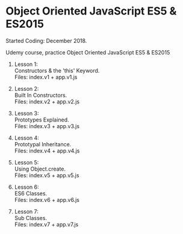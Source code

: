# Object Oriented JavaScript ES5 & ES2015

Started Coding: December 2018.

Udemy course, practice Object Oriented JavaScript ES5 & ES2015

1. Lesson 1:<br>
Constructors & the 'this' Keyword.<br>
Files: index.v1 + app.v1.js

2. Lesson 2:<br>
Built In Constructors. <br>
Files: index.v2 + app.v2.js

3. Lesson 3: <br>
Prototypes Explained.<br>
Files: index.v3 + app.v3.js

4. Lesson 4: <br>
Prototypal Inheritance.<br>
Files: index.v4 + app.v4.js

5. Lesson 5: <br>
Using Object.create.<br>
Files: index.v5 + app.v5.js

6. Lesson 6: <br>
ES6 Classes.<br>
Files: index.v6 + app.v6.js

7. Lesson 7: <br>
Sub Classes.<br>
Files: index.v7 + app.v7.js
